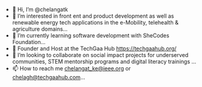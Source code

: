 - 👋 Hi, I’m @chelangatk
- 👀 I’m interested in front ent and product development as well as renewable energy tech applications in the e-Mobility, telehealth & agriculture domains...
- 🌱 I’m currently learning software development with SheCodes Foundation...
- 👾 Founder and Host at the TechGaa Hub https://techgaahub.org/ 
- 💞️ I’m looking to collaborate on social impact projects for underserved communities, STEM mentorship programs and digital literacy trainings ...
- 📫 How to reach me chelangat_ke@ieee.org or chelagh@techgaahub.com...

<!---
chelangatk/chelangatk is a ✨ special ✨ repository because its `README.md` (this file) appears on your GitHub profile.
You can click the Preview link to take a look at your changes.
--->

